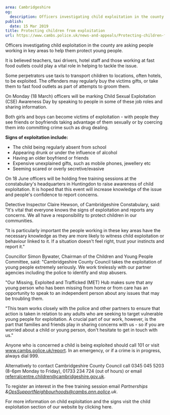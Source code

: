 ```yaml
area: Cambridgeshire
og:
  description: Officers investigating child exploitation in the county are asking people working in key areas to help them protect young people.
publish:
  date: 15 Mar 2019
title: Protecting children from exploitation
url: https://www.cambs.police.uk/news-and-appeals/Protecting-children-from-exploitation
```

Officers investigating child exploitation in the county are asking people working in key areas to help them protect young people.

It is believed teachers, taxi drivers, hotel staff and those working at fast food outlets could play a vital role in helping to tackle the issue.

Some perpetrators use taxis to transport children to locations, often hotels, to be exploited. The offenders may regularly buy the victims gifts, or take them to fast food outlets as part of attempts to groom them.

On Monday (18 March) officers will be marking Child Sexual Exploitation (CSE) Awareness Day by speaking to people in some of these job roles and sharing information.

Both girls and boys can become victims of exploitation - with people they see friends or boyfriends taking advantage of them sexually or by coercing them into committing crime such as drug dealing.

**Signs of exploitation include:**

 * The child being regularly absent from school
 * Appearing drunk or under the influence of alcohol
 * Having an older boyfriend or friends
 * Expensive unexplained gifts, such as mobile phones, jewellery etc
 * Seeming scared or overly secretive/evasive

On 18 June officers will be holding free training sessions at the constabulary's headquarters in Huntingdon to raise awareness of child exploitation. It is hoped that this event will increase knowledge of the issue and people's confidence to report concerns.

Detective Inspector Claire Hewson, of Cambridgeshire Constabulary, said: "It's vital that everyone knows the signs of exploitation and reports any concerns. We all have a responsibility to protect children in our communities.

"It is particularly important the people working in these key areas have the necessary knowledge as they are more likely to witness child exploitation or behaviour linked to it. If a situation doesn't feel right, trust your instincts and report it."

Councillor Simon Bywater, Chairman of the Children and Young People Committee, said: "Cambridgeshire County Council takes the exploitation of young people extremely seriously. We work tirelessly with our partner agencies including the police to identify and stop abusers.

"Our Missing, Exploited and Trafficked (MET) Hub makes sure that any young person who has been missing from home or from care has an opportunity to speak to an independent person about any issues that may be troubling them.

"This team works closely with the police and other partners to ensure that action is taken in relation to any adults who are seeking to target vulnerable young people for exploitation. A crucial part of our work, however, is the part that families and friends play in sharing concerns with us - so if you are worried about a child or young person, don't hesitate to get in touch with us."

Anyone who is concerned a child is being exploited should call 101 or visit www.cambs.police.uk/report. In an emergency, or if a crime is in progress, always dial 999.

Alternatively to contact Cambridgeshire County Council call 0345 045 5203 (8-6pm Monday to Friday), 01733 234 724 (out of hours) or email referralcentre.children@cambridgeshire.gov.uk.

To register an interest in the free training session email _Partnerships &OpsSupportNeighbourhoods@cambs.pnn.police.uk_.

For more information on child exploitation and the signs visit the child exploitation section of our website by clicking here.
